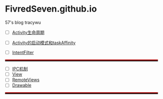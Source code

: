 # FivredSeven.github.io
57's blog
tracywu

- [ ] [Activity生命周期](./Activity生命周期.md)
- [ ] [Activity的启动模式和taskAffinity](./Activity的启动模式.md)
- [ ] [IntentFilter](./IntentFilter.md)


<hr style="height:3px;border:none;border-top:3px double red;" />

- [ ] [IPC机制](./IPC机制.md)
- [ ] [View](./View.md)
- [ ] [RemoteViews](./RemoteViews.md)
- [ ] [Drawable](./Drawable.md)

<hr style="height:3px;border:none;border-top:3px double red;" />      
